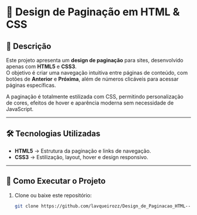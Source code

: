 # 📄 Design de Paginação em HTML & CSS

## 📌 Descrição
Este projeto apresenta um **design de paginação** para sites, desenvolvido apenas com **HTML5** e **CSS3**.  
O objetivo é criar uma navegação intuitiva entre páginas de conteúdo, com botões de **Anterior** e **Próxima**, além de números clicáveis para acessar páginas específicas.  

A paginação é totalmente estilizada com CSS, permitindo personalização de cores, efeitos de hover e aparência moderna sem necessidade de JavaScript.  

---

## 🛠 Tecnologias Utilizadas
- **HTML5** → Estrutura da paginação e links de navegação.  
- **CSS3** → Estilização, layout, hover e design responsivo.  

---

## 🚀 Como Executar o Projeto
1. Clone ou baixe este repositório:
   ```bash
   git clone https://github.com/lavqueirozz/Design_de_Paginacao_HTML---CSS.git
